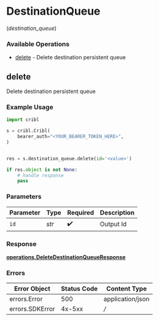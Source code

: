 # DestinationQueue
(*destination_queue*)

### Available Operations

* [delete](#delete) - Delete destination persistent queue

## delete

Delete destination persistent queue

### Example Usage

```python
import cribl

s = cribl.Cribl(
    bearer_auth="<YOUR_BEARER_TOKEN_HERE>",
)


res = s.destination_queue.delete(id='<value>')

if res.object is not None:
    # handle response
    pass
```

### Parameters

| Parameter          | Type               | Required           | Description        |
| ------------------ | ------------------ | ------------------ | ------------------ |
| `id`               | *str*              | :heavy_check_mark: | Output Id          |


### Response

**[operations.DeleteDestinationQueueResponse](../../models/operations/deletedestinationqueueresponse.md)**
### Errors

| Error Object     | Status Code      | Content Type     |
| ---------------- | ---------------- | ---------------- |
| errors.Error     | 500              | application/json |
| errors.SDKError  | 4x-5xx           | */*              |
